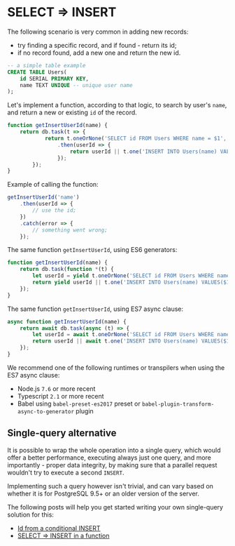 # SELECT ⇒ INSERT

The following scenario is very common in adding new records:

* try finding a specific record, and if found - return its id;
* if no record found, add a new one and return the new id.

```sql
-- a simple table example
CREATE TABLE Users(
	id SERIAL PRIMARY KEY,
	name TEXT UNIQUE -- unique user name
);
```

Let's implement a function, according to that logic, to search by user's `name`, and return
a new or existing `id` of the record. 
 
```js
function getInsertUserId(name) {
    return db.task(t => {
            return t.oneOrNone('SELECT id FROM Users WHERE name = $1', name, u => u && u.id)
                .then(userId => {
                    return userId || t.one('INSERT INTO Users(name) VALUES($1) RETURNING id', name, u => u.id);
                });
        });
}
```

Example of calling the function:

```js 
getInsertUserId('name')
    .then(userId => {
        // use the id;
    })
    .catch(error => {
        // something went wrong;
    });
```

The same function `getInsertUserId`, using ES6 generators:

```js
function getInsertUserId(name) {
    return db.task(function *(t) {
        let userId = yield t.oneOrNone('SELECT id FROM Users WHERE name = $1', name, u => u && u.id);
        return yield userId || t.one('INSERT INTO Users(name) VALUES($1) RETURNING id', name, u => u.id);
    });
}
```

The same function `getInsertUserId`, using ES7 async clause:

```js
async function getInsertUserId(name) {
    return await db.task(async (t) => {
        let userId = await t.oneOrNone('SELECT id FROM Users WHERE name = $1', name, u => u && u.id);
        return userId || await t.one('INSERT INTO Users(name) VALUES($1) RETURNING id', name, u => u.id);
    });
}
```

We recommend one of the following runtimes or transpilers when using the ES7 async clause:
* Node.js `7.6` or more recent
* Typescript `2.1` or more recent
* Babel using `babel-preset-es2017` preset or `babel-plugin-transform-async-to-generator` plugin

## Single-query alternative

It is possible to wrap the whole operation into a single query, which would offer a better
performance, executing always just one query, and more importantly - proper data integrity,
by making sure that a parallel request wouldn't try to execute a second `INSERT`. 

Implementing such a query however isn't trivial, and can vary based on whether it is for
PostgreSQL 9.5+ or an older version of the server.

The following posts will help you get started writing your own single-query solution for this:

* [Id from a conditional INSERT](http://stackoverflow.com/questions/36083669/get-id-from-a-conditional-insert)
* [SELECT ⇒ INSERT in a function](http://stackoverflow.com/questions/15939902/is-select-or-insert-in-a-function-prone-to-race-conditions)
